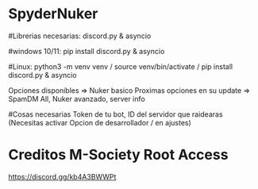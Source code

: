 # SpyderNuker
#Librerias necesarias:
discord.py & asyncio

#windows 10/11:
pip install discord.py & asyncio

#Linux:
python3 -m venv venv / source venv/bin/activate / pip install discord.py & asyncio

Opciones disponibles => Nuker basico 
Proximas opciones en su update => SpamDM All, Nuker avanzado, server info

#Cosas necesarias
Token de tu bot, ID del servidor que raidearas (Necesitas activar Opcion de desarrollador / en ajustes)

# Creditos M-Society Root Access
https://discord.gg/kb4A3BWWPt
